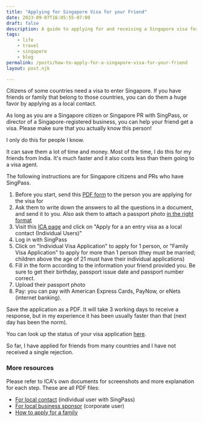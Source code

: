 ```yaml
---
title: "Applying for Singapore Visa for your Friend"
date: 2023-09-07T16:05:55-07:00
draft: false 
description: A guide to applying for and receiving a Singapore visa for a person you know who may need one.
tags: 
    - life
    - travel
    - singapore
    - blog
permalink: /posts/how-to-apply-for-a-singapore-visa-for-your-friend
layout: post.njk

---
```

Citizens of some countries need a visa to enter Singapore. If you have friends or family that belong to those countries, you can do them a huge favor by applying as a local contact.

As long as you are a Singapore citizen or Singapore PR with SingPass, or director of a Singapore-registered business, you can help your friend get a visa. Please make sure that you actually know this person!

I only do this for people I know.

It can save them a lot of time and money. Most of the time, I do this for my friends from India. It's much faster and it also costs less than them going to a visa agent.

The following instructions are for Singapore citizens and PRs who have SingPass.

1. Before you start, send this [PDF form](https://www.ica.gov.sg/cms/files/forms/Form%2014A.pdf) to the person you are applying for the visa for 
2. Ask them to write down the answers to all the questions in a document, and send it to you. Also ask them to attach a passport photo [in the right format](https://www.ica.gov.sg/photo-guidelines)
2. Visit this [ICA page](https://eservices.ica.gov.sg/esvclandingpage/save) and click on "Apply for a an entry visa as a local contact (Individual Users)"
2. Log in with SingPass
3. Click on "Individual Visa Application" to apply for 1 person, or "Family Visa Application" to apply for more than 1 person (they must be married; children above the age of 21 must have their individual applications)
4. Fill in the form according to the information your friend provided you. Be sure to get their birthday, passport issue date and passport number correct. 
5. Upload their passport photo
6. Pay: you can pay with American Express Cards, PayNow, or eNets (internet banking).

Save the application as a PDF. It will take 3 working days to receive a response, but in my experience it has been usually faster than that (next day has been the norm).

You can look up the status of your visa application [here](https://eservices.ica.gov.sg/ipsave/index.xhtml).

So far, I have applied for friends from many countries and I have not received a single rejection.

### More resources

Please refer to ICA's own documents for screenshots and more explanation for each step. These are all PDF files:

- [For local contact](https://www.ica.gov.sg/docs/default-source/ica/files/gc_usermanual_ip_save_singpass.pdf?sfvrsn=e05edc6a_24) (individual user with SingPass)
- [For local business sponsor](https://www.ica.gov.sg/docs/default-source/ica/files/gc_usermanual_ip_save_corppass.pdf?sfvrsn=abca7037_22) (corporate user)
- [How to apply for a family](https://www.ica.gov.sg/docs/default-source/ica/files/save-pub-user-guide-for-family-visa-application.pdf?sfvrsn=fd719d5_18) 
